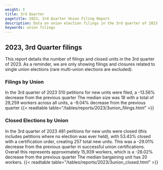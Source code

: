 ```yaml
---
weight: 3
title: 3rd Quarter
pagetitle: 2023, 3rd Quarter Union Filing Report
description: Data on union election filings in the 3rd quarter of 2023
keywords: union filings
---
```


## 2023, 3rd Quarter filings

This report details the number of filings and closed units in the 3rd quarter of 2023. As a reminder, we are only showing filings and closures related to single union elections (rare multi-union elections are excluded).

### Filings by Union
In the 3rd quarter of 2023 510 petitions for new units were filed, a -13.56% decrease from the previous quarter The median size was 18 with a total of 29,259 workers across all units, a -9.04% decrease from the previous quarter
{{< readtable table="/tables/reports/2023/3union_filings.html" >}}

### Closed Elections by Union
In the 3rd quarter of 2023 481 petitions for new units were closed (this includes petitions where no election was ever held), with 53.43% closed with a certification order, creating 257 total new units. This was a -29.01% decrease from the previous quarter in successful union certifications. Overall this represents approximately 15,939 workers, which is a -28.02% decrease from the previous quarter The median bargaining unit has 20 workers.
{{< readtable table="/tables/reports/2023/3union_closed.html" >}}
